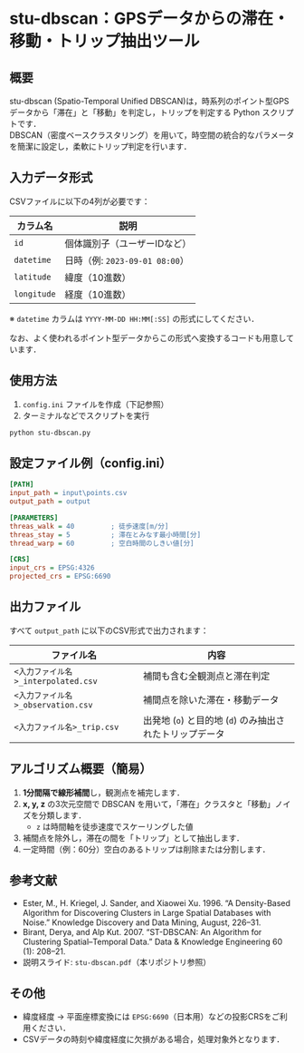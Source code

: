 # stu-dbscan：GPSデータからの滞在・移動・トリップ抽出ツール

## 概要

stu-dbscan (Spatio-Temporal Unified DBSCAN)は，時系列のポイント型GPSデータから「滞在」と「移動」を判定し，トリップを判定する Python スクリプトです．  
DBSCAN（密度ベースクラスタリング）を用いて，時空間の統合的なパラメータを簡潔に設定し，柔軟にトリップ判定を行います．


## 入力データ形式

CSVファイルに以下の4列が必要です：

| カラム名   | 説明                     |
|------------|--------------------------|
| `id`       | 個体識別子（ユーザーIDなど） |
| `datetime` | 日時（例: `2023-09-01 08:00`） |
| `latitude` | 緯度（10進数）            |
| `longitude`| 経度（10進数）            |

※ `datetime` カラムは `YYYY-MM-DD HH:MM[:SS]` の形式にしてください．

なお、よく使われるポイント型データからこの形式へ変換するコードも用意しています．


## 使用方法

1. `config.ini` ファイルを作成（下記参照）
2. ターミナルなどでスクリプトを実行

```bash
python stu-dbscan.py
```


## 設定ファイル例（config.ini）

```ini
[PATH]
input_path = input\points.csv
output_path = output

[PARAMETERS]
threas_walk = 40         ; 徒歩速度[m/分]
threas_stay = 5          ; 滞在とみなす最小時間[分]
thread_warp = 60         ; 空白時間のしきい値[分]

[CRS]
input_crs = EPSG:4326
projected_crs = EPSG:6690
```


## 出力ファイル

すべて `output_path` に以下のCSV形式で出力されます：

| ファイル名               | 内容                     |
|--------------------------|--------------------------|
| `<入力ファイル名>_interpolated.csv` | 補間も含む全観測点と滞在判定 |
| `<入力ファイル名>_observation.csv` | 補間点を除いた滞在・移動データ |
| `<入力ファイル名>_trip.csv`         | 出発地 (`o`) と目的地 (`d`) のみ抽出されたトリップデータ |


## アルゴリズム概要（簡易）

1. **1分間隔で線形補間**し，観測点を補完します．
2. **x, y, z** の3次元空間で DBSCAN を用いて，「滞在」クラスタと「移動」ノイズを分類します．  
   - `z` は時間軸を徒歩速度でスケーリングした値
3. 補間点を除外し，滞在の間を「トリップ」として抽出します．
4. 一定時間（例：60分）空白のあるトリップは削除または分割します．


## 参考文献

- Ester, M., H. Kriegel, J. Sander, and Xiaowei Xu. 1996. “A Density-Based Algorithm for Discovering Clusters in Large Spatial Databases with Noise.” Knowledge Discovery and Data Mining, August, 226–31.
- Birant, Derya, and Alp Kut. 2007. “ST-DBSCAN: An Algorithm for Clustering Spatial–Temporal Data.” Data & Knowledge Engineering 60 (1): 208–21. 
- 説明スライド: `stu-dbscan.pdf`（本リポジトリ参照）


## その他

- 緯度経度 → 平面座標変換には `EPSG:6690`（日本用）などの投影CRSをご利用ください．
- CSVデータの時刻や緯度経度に欠損がある場合，処理対象外となります．
